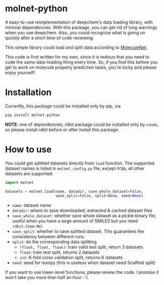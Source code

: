 # molnet-python

A easy-to-use reimplementation of deepchem's data loading library, with minimal dependencies. With this package, you can get rid of long warnings when you use deepchem. Also, you could recognize what is going on quickly after a short time of code reviewing.

This simple library could load and split data according to [MoleculeNet](heeps://moleculenet.ai). 

This code is first written for my own, since it is tedious that you need to code the same data-loading thing every time. So, if you find this before you get to work on molecule property prediction tasks, you're lucky and please enjoy yourself!

# Installation

Currently, this package could be installed only by pip, via

```bash
pip install molnet-python
```

**NOTE**: one of dependencies, rdkit package could be installed only by `conda`, so please install rdkit before or after install this package.

# How to use

You could get splitted datasets directly from `load` function. The supported dataset names is listed in `molnet_config.py` file, except `PCBA`, all other datasets are supported. 

```python
import molnet

datasets = molnet.load(name, datadir, save_whole_dataset=False,
                       save_split=False, split=None, seed=None)
```

- `name`: dataset name
- `datadir`: where to save downloaded, extracted & cached dataset files
- `save_whole_dataset`: whether save whole dataset as a pickle binary file, useful when you have a large amount of SMILES but you need `rdkit.Chem.Mol`
- `save_split`: whether to save splitted dataset. This guarantees the consistency between different runs.
- `split`: do the corresponding data splitting
    - `(float, float, float)`: train valid test split, return 3 datasets
    - `float`: train test split, returns 2 datasets
    - `int`: K-fold cross validation split, returns K datasets
- `seed`: seed for numpy (this is useless when dataset need Scaffold split)

If you want to use lower-level functions, please review the code. I promise it won't take you more than half an hour :-)

